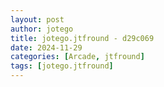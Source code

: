 ```yaml
---
layout: post
author: jotego
title: jotego.jtfround - d29c069
date: 2024-11-29
categories: [Arcade, jtfround]
tags: [jotego.jtfround]
---
```


